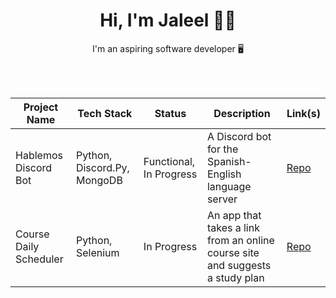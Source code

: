 <div align=center>
  <h1> Hi, I'm Jaleel 👋🏿</h1>
   <p>I'm an aspiring software developer 🖥</p>
    
</div>
<br>
<br>

| Project Name   | Tech Stack       | Status        | Description                 | Link(s)                      |
|----------------|-----------------|---------------|-----------------------------|-----------------------------|
|Hablemos Discord Bot      | Python, Discord.Py, MongoDB    | Functional, In Progress   | A Discord bot for the Spanish-English language server | [Repo](https://github.com/Jaleel-VS/hablemos-discordpy-bot) |
| Course Daily Scheduler      | Python, Selenium   | In Progress     | An app that takes a link from an online course site and suggests a study plan | [Repo](https://github.com/Jaleel-VS/Course-Daily-Scheduler) |


